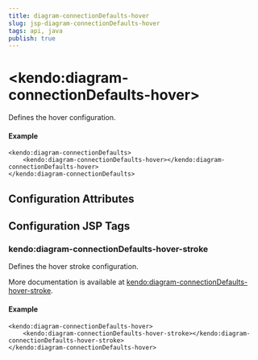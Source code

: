 ```yaml
---
title: diagram-connectionDefaults-hover
slug: jsp-diagram-connectionDefaults-hover
tags: api, java
publish: true
---
```


# \<kendo:diagram-connectionDefaults-hover\>

Defines the hover configuration.

#### Example
    <kendo:diagram-connectionDefaults>
        <kendo:diagram-connectionDefaults-hover></kendo:diagram-connectionDefaults-hover>
    </kendo:diagram-connectionDefaults>

## Configuration Attributes


##  Configuration JSP Tags

### kendo:diagram-connectionDefaults-hover-stroke

Defines the hover stroke configuration.

More documentation is available at [kendo:diagram-connectionDefaults-hover-stroke](/kendo-ui/api/wrappers/jsp/diagram/connectiondefaults-hover-stroke).

#### Example

    <kendo:diagram-connectionDefaults-hover>
        <kendo:diagram-connectionDefaults-hover-stroke></kendo:diagram-connectionDefaults-hover-stroke>
    </kendo:diagram-connectionDefaults-hover>

